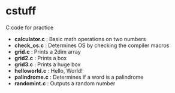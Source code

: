 # cstuff
C code for practice

* **calculator.c** : Basic math operations on two numbers
* **check_os.c** : Determines OS by checking the compiler macros
* **grid.c** : Prints a 2dim array
* **grid2.c** : Prints a box
* **grid3.c** : Prints a huge box
* **helloworld.c** : Hello, World!
* **palindrome.c** : Determines if a word is a palindrome
* **randomint.c** : Outputs a random number